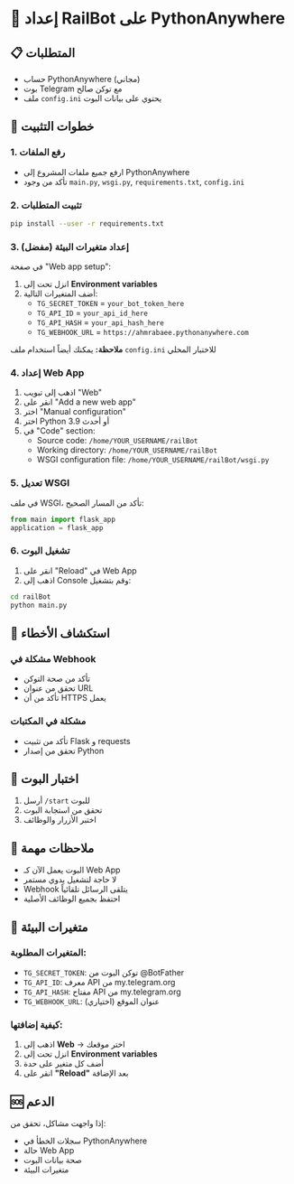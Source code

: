 # 🚂 إعداد RailBot على PythonAnywhere

## 📋 المتطلبات
- حساب PythonAnywhere (مجاني)
- بوت Telegram مع توكن صالح
- ملف `config.ini` يحتوي على بيانات البوت

## 🚀 خطوات التثبيت

### 1. رفع الملفات
- ارفع جميع ملفات المشروع إلى PythonAnywhere
- تأكد من وجود `main.py`, `wsgi.py`, `requirements.txt`, `config.ini`

### 2. تثبيت المتطلبات
```bash
pip install --user -r requirements.txt
```

### 3. إعداد متغيرات البيئة (مفضل)
في صفحة "Web app setup":
1. انزل تحت إلى **Environment variables**
2. أضف المتغيرات التالية:
   - `TG_SECRET_TOKEN` = `your_bot_token_here`
   - `TG_API_ID` = `your_api_id_here`
   - `TG_API_HASH` = `your_api_hash_here`
   - `TG_WEBHOOK_URL` = `https://ahmrabaee.pythonanywhere.com`

**ملاحظة:** يمكنك أيضاً استخدام ملف `config.ini` للاختبار المحلي

### 4. إعداد Web App
1. اذهب إلى تبويب "Web"
2. انقر على "Add a new web app"
3. اختر "Manual configuration"
4. اختر Python 3.9 أو أحدث
5. في "Code" section:
   - Source code: `/home/YOUR_USERNAME/railBot`
   - Working directory: `/home/YOUR_USERNAME/railBot`
   - WSGI configuration file: `/home/YOUR_USERNAME/railBot/wsgi.py`

### 5. تعديل WSGI
في ملف WSGI، تأكد من المسار الصحيح:
```python
from main import flask_app
application = flask_app
```

### 6. تشغيل البوت
1. انقر على "Reload" في Web App
2. اذهب إلى Console وقم بتشغيل:
```bash
cd railBot
python main.py
```

## 🔧 استكشاف الأخطاء

### مشكلة في Webhook
- تأكد من صحة التوكن
- تحقق من عنوان URL
- تأكد من أن HTTPS يعمل

### مشكلة في المكتبات
- تأكد من تثبيت Flask و requests
- تحقق من إصدار Python

## 📱 اختبار البوت
1. أرسل `/start` للبوت
2. تحقق من استجابة البوت
3. اختبر الأزرار والوظائف

## 🎯 ملاحظات مهمة
- البوت يعمل الآن كـ Web App
- لا حاجة لتشغيل يدوي مستمر
- Webhook يتلقى الرسائل تلقائياً
- احتفظ بجميع الوظائف الأصلية

## 🔐 متغيرات البيئة

### **المتغيرات المطلوبة:**
- `TG_SECRET_TOKEN`: توكن البوت من @BotFather
- `TG_API_ID`: معرف API من my.telegram.org
- `TG_API_HASH`: مفتاح API من my.telegram.org
- `TG_WEBHOOK_URL`: عنوان الموقع (اختياري)

### **كيفية إضافتها:**
1. اذهب إلى **Web** → اختر موقعك
2. انزل تحت إلى **Environment variables**
3. أضف كل متغير على حدة
4. انقر على **"Reload"** بعد الإضافة

## 🆘 الدعم
إذا واجهت مشاكل، تحقق من:
- سجلات الخطأ في PythonAnywhere
- حالة Web App
- صحة بيانات البوت
- متغيرات البيئة
